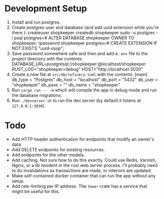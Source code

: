 # Development Setup

1. Install and run postgres.
2. Create postgres user and database (and add uuid extension while you're there 
   ):
    createuser shopkeeper
    createdb shopkeeper
    sudo -u postgres -i psql
    postgres=# ALTER DATABASE shopkeeper OWNER TO shopkeeper;
    \password shopkeeper
    postgres=# CREATE EXTENSION IF NOT EXISTS "uuid-ossp";
3. Save password somewhere safe and then and add a `.env` file to the project 
   directory with the contents:
    DATABASE_URL=postgresql://shopkeeper:<password>@localhost/shopkeeper
    RUST_LOG="shopkeeper=debug"
    HOST="http://localhost:3030"
4. Create a new file at `src/db/refinery.toml` with the contents:
    [main]
    db_type = "Postgres"
    db_host = "localhost"
    db_port = "5432"
    db_user = "shopkeeper"
    db_pass = "<database-password-here>"
    db_name = "shopkeeper"
4. Run `cargo run -- -m` which will compile the app in debug mode and run the 
   database migrations.
5. Run `./devserver.sh` to run the dev server (by default it listens at 
   `127.0.0.1:3030`).

# Todo

* Add HTTP header authentication for endpoints that modify an owner's data.
* Add DELETE endpoints for existing resources.
* Add endpoints for the other models.
* Add caching. Not sure how to do this exactly. Could use Redis, Varnish, Nginx, 
  or a lib resident in the rust web server process. I'll probably need to do 
  invalidations as transactions are made, or interiors are updated.
* Make self-contained docker container that can run the app without any setup.
* Add rate-limiting per IP address. The `tower` crate has a service that might 
  be useful for this.
